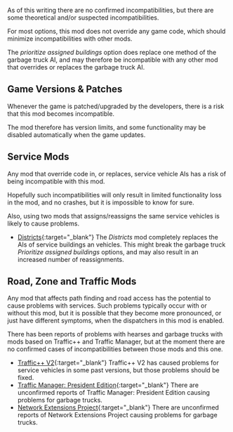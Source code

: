 As of this writing there are no confirmed incompatibilities, but there are some theoretical and/or suspected incompatibilities.

For most options, this mod does not override any game code, which should minimize incompatibilities with other mods.

The *prioritize assigned buildings* option does replace one method of the garbage truck AI, and may therefore be incompatible with any other mod that overrides or replaces the garbage truck AI.

## Game Versions & Patches

Whenever the game is patched/upgraded by the developers, there is a risk that this mod becomes incompatible.

The mod therefore has version limits, and some functionality may be disabled automatically when the game updates.

## Service Mods

Any mod that override code in, or replaces, service vehicle AIs has a risk of being incompatible with this mod.

Hopefully such incompatibilities will only result in limited functionality loss in the mod, and no crashes, but it is impossible to know for sure.

Also, using two mods that assigns/reassigns the same service vehicles is likely to cause problems.

- [Districts](http://steamcommunity.com/sharedfiles/filedetails/?id=649522495){:target="_blank"}
  The *Districts* mod completely replaces the AIs of service buildings an vehicles. 
  This might break the garbage truck *Prioritize assigned buildings* options, and may also result in an increased number of reassignments.

## Road, Zone and Traffic Mods 

Any mod that affects path finding and road access has the potential to cause problems with services. Such problems typically occur with or without this mod, but it is possible that they become more pronounced, or just have different symptoms, when the dispatchers in this mod is enabled.

There has been reports of problems with hearses and garbage trucks with mods based on Traffic++ and Traffic Manager, but at the moment there are no confirmed cases of incompatibilities between those mods and this one.

- [Traffic++ V2](http://steamcommunity.com/sharedfiles/filedetails/?id=626024868){:target="_blank"}
  Traffic++ V2 has caused problems for service vehicles in some past versions, but those problems should be fixed.
- [Traffic Manager: President Edition](http://steamcommunity.com/sharedfiles/filedetails/?id=583429740){:target="_blank"}
  There are unconfirmed reports of Traffic Manager: President Edition causing problems for garbage trucks.
- [Network Extensions Project](http://steamcommunity.com/sharedfiles/filedetails/?id=478820060){:target="_blank"}
  There are unconfirmed reports of Network Extensions Project causing problems for garbage trucks.